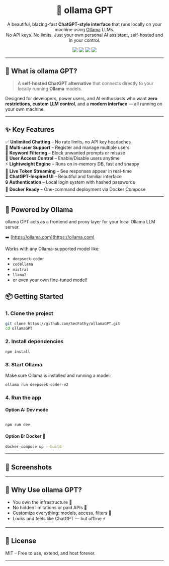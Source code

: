 
<h1 align="center">🧠 ollama GPT</h1>

<p align="center">
A beautiful, blazing-fast <strong>ChatGPT-style interface</strong> that runs locally on your machine using <a href="https://ollama.com/">Ollama</a> LLMs. <br>
No API keys. No limits. Just your own personal AI assistant, self-hosted and in your control.
</p>

<p align="center">
  <img src="https://img.shields.io/badge/Powered%20By-Ollama-blue?style=flat-square" />
  <img src="https://img.shields.io/badge/Stack-Full--Stack%20TS-green?style=flat-square" />
  <img src="https://img.shields.io/badge/UI-ChatGPT--Inspired-purple?style=flat-square" />
  <img src="https://img.shields.io/badge/License-MIT-red?style=flat-square" />
</p>

---

## 🚀 What is ollama GPT?

> A **self-hosted ChatGPT alternative** that connects directly to your locally running **Ollama** models.

Designed for developers, power users, and AI enthusiasts who want **zero restrictions**, **custom LLM control**, and a **modern interface** — all running on your own machine.

---

## ✨ Key Features

✅ **Unlimited Chatting** – No rate limits, no API key headaches  
👥 **Multi-user Support** – Register and manage multiple users  
🚫 **Keyword Filtering** – Block unwanted prompts or misuse  
🛑 **User Access Control** – Enable/Disable users anytime  
⚡ **Lightweight Engine** – Runs on in-memory DB, fast and snappy  
💬 **Live Token Streaming** – See responses appear in real-time  
🎨 **ChatGPT-Inspired UI** – Beautiful and familiar interface  
🔒 **Authentication** – Local login system with hashed passwords  
🐳 **Docker Ready** – One-command deployment via Docker Compose  

---

## 🧠 Powered by Ollama

ollama GPT acts as a frontend and proxy layer for your local Ollama LLM server.

➡️ [https://ollama.com](https://ollama.com)

Works with any Ollama-supported model like:

- `deepseek-coder`
- `codellama`
- `mistral`
- `llama2`
- or even your own fine-tuned model!



## 📦 Getting Started

### 1. Clone the project

```bash
git clone https://github.com/SecFathy/ollamaGPT.git
cd ollamaGPT
```

### 2. Install dependencies

```bash
npm install

```

### 3. Start Ollama

Make sure Ollama is installed and running a model:

```bash
ollama run deepseek-coder-v2
```

### 4. Run the app

#### Option A: Dev mode

```bash

npm run dev
```

#### Option B: Docker 🐳

```bash
docker-compose up --build
```

---

## 📸 Screenshots


---

## 💬 Why Use ollama GPT?

- You own the infrastructure 🧠
- No hidden limitations or paid APIs 💸
- Customize everything: models, access, filters 🔧
- Looks and feels like ChatGPT — but offline ⚡

---


## 📄 License

MIT – Free to use, extend, and host forever.

---


